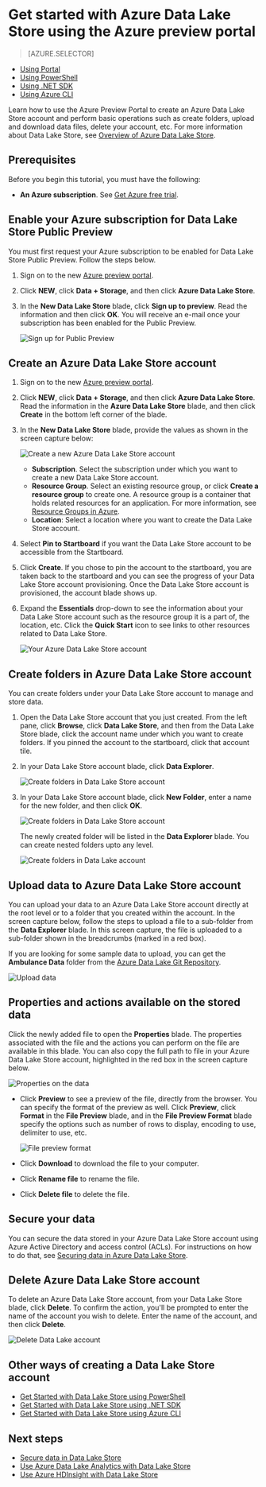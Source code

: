 <properties 
   pageTitle="Get started with Data Lake Store | Azure" 
   description="Use the portal to create a Data Lake Store account and perform basic operations in the Data Lake Store" 
   services="data-lake-store" 
   documentationCenter="" 
   authors="nitinme" 
   manager="paulettm" 
   editor="cgronlun"/>
 
<tags
   ms.service="data-lake-store"
   ms.devlang="na"
   ms.topic="article"
   ms.tgt_pltfrm="na"
   ms.workload="big-data" 
   ms.date="11/05/2015"
   ms.author="nitinme"/>

# Get started with Azure Data Lake Store using the Azure preview portal

> [AZURE.SELECTOR]
- [Using Portal](data-lake-store-get-started-portal.md)
- [Using PowerShell](data-lake-store-get-started-powershell.md)
- [Using .NET SDK](data-lake-store-get-started-net-sdk.md)
- [Using Azure CLI](data-lake-store-get-started-cli.md)

Learn how to use the Azure Preview Portal to create an Azure Data Lake Store account and perform basic operations such as create folders, upload and download data files, delete your account, etc. For more information about Data Lake Store, see [Overview of Azure Data Lake Store](data-lake-store-overview.md).

## Prerequisites

Before you begin this tutorial, you must have the following:

- **An Azure subscription**. See [Get Azure free trial](https://azure.microsoft.com/en-us/pricing/free-trial/).

## <a name="signup"></a>Enable your Azure subscription for Data Lake Store Public Preview

You must first request your Azure subscription to be enabled for Data Lake Store Public Preview. Follow the steps below.

1. Sign on to the new [Azure preview portal](https://portal.azure.com).
2. Click **NEW**, click **Data + Storage**, and then click **Azure Data Lake Store**.
3. In the **New Data Lake Store** blade, click **Sign up to preview**. Read the information and then click **OK**. You will receive an e-mail once your subscription has been enabled for the Public Preview.

	![Sign up for Public Preview](./media/data-lake-store-get-started-portal/preview-signup.png "Create a new Azure Data Lake account")

## Create an Azure Data Lake Store account

1. Sign on to the new [Azure preview portal](https://portal.azure.com).

2. Click **NEW**, click **Data + Storage**, and then click **Azure Data Lake Store**. Read the information in the **Azure Data Lake Store** blade, and then click **Create** in the bottom left corner of the blade.

3. In the **New Data Lake Store** blade, provide the values as shown in the screen capture below:

	![Create a new Azure Data Lake Store account](./media/data-lake-store-get-started-portal/ADL.Create.New.Account.png "Create a new Azure Data Lake account")

	- **Subscription**. Select the subscription under which you want to create a new Data Lake Store account.
	- **Resource Group**. Select an existing resource group, or click **Create a resource group** to create one. A resource group is a container that holds related resources for an application. For more information, see [Resource Groups in Azure](resource-group-overview.md#resource-groups).
	- **Location**: Select a location where you want to create the Data Lake Store account.

4. Select **Pin to Startboard** if you want the Data Lake Store account to be accessible from the Startboard.

5. Click **Create**. If you chose to pin the account to the startboard, you are taken back to the startboard and you can see the progress of your Data Lake Store account provisioning. Once the Data Lake Store account is provisioned, the account blade shows up.

6. Expand the **Essentials** drop-down to see the information about your Data Lake Store account such as the resource group it is a part of, the location, etc. Click the **Quick Start** icon to see links to other resources related to Data Lake Store.

	![Your Azure Data Lake Store account](./media/data-lake-store-get-started-portal/ADL.Account.QuickStart.png "Your Azure Data Lake account")

## <a name="createfolder"></a>Create folders in Azure Data Lake Store account

You can create folders under your Data Lake Store account to manage and store data.

1. Open the Data Lake Store account that you just created. From the left pane, click **Browse**, click **Data Lake Store**, and then from the Data Lake Store blade, click the account name under which you want to create folders. If you pinned the account to the startboard, click that account tile.

2. In your Data Lake Store account blade, click **Data Explorer**.

	![Create folders in Data Lake Store account](./media/data-lake-store-get-started-portal/ADL.Create.Folder.png "Create folders in Data Lake Store account")

3. In your Data Lake Store account blade, click **New Folder**, enter a name for the new folder, and then click **OK**.
	
	![Create folders in Data Lake Store account](./media/data-lake-store-get-started-portal/ADL.Folder.Name.png "Create folders in Data Lake Store account")
	
	The newly created folder will be listed in the **Data Explorer** blade. You can create nested folders upto any level.

	![Create folders in Data Lake account](./media/data-lake-store-get-started-portal/ADL.New.Directory.png "Create folders in Data Lake account")


## <a name="uploaddata"></a>Upload data to Azure Data Lake Store account

You can upload your data to an Azure Data Lake Store account directly at the root level or to a folder that you created within the account. In the screen capture below, follow the steps to upload a file to a sub-folder from the **Data Explorer** blade. In this screen capture, the file is uploaded to a sub-folder shown in the breadcrumbs (marked in a red box).

If you are looking for some sample data to upload, you can get the **Ambulance Data** folder from the [Azure Data Lake Git Repository](https://github.com/MicrosoftBigData/ProjectKona/tree/master/SQLIPSamples/SampleData/AmbulanceData).

![Upload data](./media/data-lake-store-get-started-portal/ADL.New.Upload.File.png "Upload data")


## <a name="properties"></a>Properties and actions available on the stored data

Click the newly added file to open the **Properties** blade. The properties associated with the file and the actions you can perform on the file are available in this blade. You can also copy the full path to file in your Azure Data Lake Store account, highlighted in the red box in the screen capture below.

![Properties on the data](./media/data-lake-store-get-started-portal/ADL.File.Properties.png "Properties on the data")

* Click **Preview** to see a preview of the file, directly from the browser. You can specify the format of the preview as well. Click **Preview**, click **Format** in the **File Preview** blade, and in the **File Preview Format** blade specify the options such as number of rows to display, encoding to use, delimiter to use, etc.

  ![File preview format](./media/data-lake-store-get-started-portal/ADL.File.Preview.png "File preview format")

* Click **Download** to download the file to your computer.

* Click **Rename file** to rename the file.

* Click **Delete file** to delete the file.


## Secure your data

You can secure the data stored in your Azure Data Lake Store account using Azure Active Directory and access control (ACLs). For instructions on how to do that, see [Securing data in Azure Data Lake Store](data-lake-store-secure-data.md).


## Delete Azure Data Lake Store account

To delete an Azure Data Lake Store account, from your Data Lake Store blade, click **Delete**. To confirm the action, you'll be prompted to enter the name of the account you wish to delete. Enter the name of the account, and then click **Delete**.

![Delete Data Lake account](./media/data-lake-store-get-started-portal/ADL.Delete.Account.png "Delete Data Lake account")

## Other ways of creating a Data Lake Store account

- [Get Started with Data Lake Store using PowerShell](data-lake-store-get-started-powershell.md)
- [Get Started with Data Lake Store using .NET SDK](data-lake-store-get-started-net-sdk.md)
- [Get Started with Data Lake Store using Azure CLI](data-lake-store-get-started-cli.md)


## Next steps

- [Secure data in Data Lake Store](data-lake-store-secure-data.md)
- [Use Azure Data Lake Analytics with Data Lake Store](data-lake-analytics-get-started-portal.md)
- [Use Azure HDInsight with Data Lake Store](data-lake-store-hdinsight-hadoop-use-portal.md)
